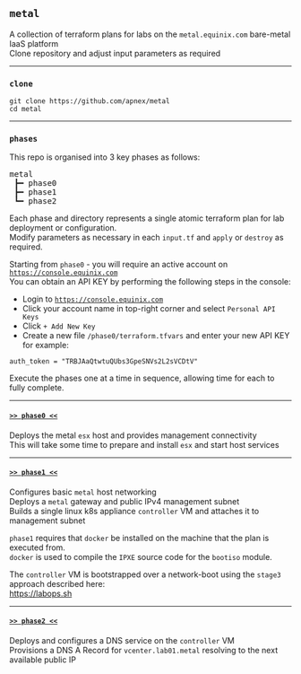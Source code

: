 ## `metal`
A collection of terraform plans for labs on the `metal.equinix.com` bare-metal IaaS platform  
Clone repository and adjust input parameters as required  

---

### `clone`
```
git clone https://github.com/apnex/metal
cd metal
```

---

### `phases`
This repo is organised into 3 key phases as follows:  

<pre>
metal
 &#x2523&#x2501 phase0
 &#x2523&#x2501 phase1
 &#x2517&#x2501 phase2
</pre>

Each phase and directory represents a single atomic terraform plan for lab deployment or configuration.  
Modify parameters as necessary in each `input.tf` and `apply` or `destroy` as required.

Starting from `phase0` - you will require an active account on [`https://console.equinix.com`](https://console.equinix.com)  
You can obtain an API KEY by performing the following steps in the console:  
- Login to [`https://console.equinix.com`](https://console.equinix.com)  
- Click your account name in top-right corner and select `Personal API Keys`  
- Click `+ Add New Key`  
- Create a new file `/phase0/terraform.tfvars` and enter your new API KEY for example:  
```
auth_token = "TRBJAaQtwtuQUbs3GpeSNVs2L2sVCDtV"
```

Execute the phases one at a time in sequence, allowing time for each to fully complete.  

---
#### [`>> phase0 <<`](phase0/README.md)
Deploys the metal `esx` host and provides management connectivity  
This will take some time to prepare and install `esx` and start host services  

---

#### [`>> phase1 <<`](phase1/README.md)
Configures basic `metal` host networking  
Deploys a `metal` gateway and public IPv4 management subnet  
Builds a single linux k8s appliance `controller` VM and attaches it to management subnet  

`phase1` requires that `docker` be installed on the machine that the plan is executed from.  
`docker` is used to compile the `IPXE` source code for the `bootiso` module.  

The `controller` VM is bootstrapped over a network-boot using the `stage3` approach described here:  
https://labops.sh  

---

#### [`>> phase2 <<`](phase2/README.md)
Deploys and configures a DNS service on the `controller` VM  
Provisions a DNS A Record for `vcenter.lab01.metal` resolving to the next available public IP  
